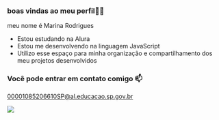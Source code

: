 ### boas vindas ao meu perfil💙💙

meu nome é Marina Rodrigues

- Estou estudando na Alura
- Estou me desenvolvendo na linguagem JavaScript
- Utilizo esse espaço para minha organização e compartilhamento dos meu projetos desenvolvidos

### Você pode entrar em contato comigo 📫

00001085206610SP@al.educacao.sp.gov.br

![](https://media1.tenor.com/m/UtpTAF6G1eIAAAAC/lou-dsacy-lou-dsaadhak.gif)

